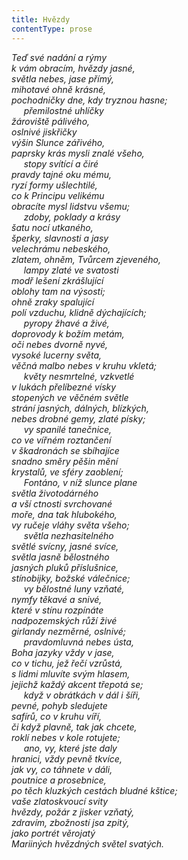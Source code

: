 ```yaml
---
title: Hvězdy
contentType: prose
---
```


<section>

_Teď své nadání a rýmy  
k vám obracím, hvězdy jasné,  
světla nebes, jase přímý,  
mihotavé ohně krásné,  
pochodničky dne, kdy tryznou hasne;  
     přemilostné uhlíčky  
žároviště pálivého,  
oslnivé jiskřičky  
výšin Slunce zářivého,  
paprsky krás mysli znalé všeho,  
     stopy svítící a čiré  
pravdy tajné oku mému,  
ryzí formy ušlechtilé,  
co k Principu velikému  
obracíte mysl lidstvu všemu;  
     zdoby, poklady a krásy  
šatu nocí utkaného,  
šperky, slavnosti a jasy  
velechrámu nebeského,  
zlatem, ohněm, Tvůrcem zjeveného,  
     lampy zlaté ve svatosti  
modř lešení zkrášlující  
oblohy tam na výsosti;  
ohně zraky spalující  
polí vzduchu, klidně dýchajících;  
     pyropy žhavé a živé,  
doprovody k božím metám,  
oči nebes dvorně nyvé,  
vysoké lucerny světa,  
věčná malbo nebes v kruhu vkletá;  
     květy nesmrtelné, vzkvetlé  
v lukách přelíbezné vísky  
stopených ve věčném světle  
strání jasných, dálných, blízkých,  
nebes drobné gemy, zlaté písky;  
     vy spanilé tanečnice,  
co ve vířném roztančení  
v škadronách se sbíhajíce  
snadno směry pěšin mění  
krystalů, ve sféry zaoblení;  
     Fontáno, v níž slunce plane  
světla životodárného  
a vší ctnosti svrchované  
moře, dna tak hlubokého,  
vy ručeje vláhy světa všeho;  
     světla nezhasitelného  
světlé svícny, jasné svíce,  
světla jasně bělostného  
jasných pluků příslušnice,  
stínobijky, božské válečnice;  
     vy bělostné luny vzňaté,  
nymfy těkavé a snivé,  
které v stínu rozpínáte  
nadpozemských růží živé  
girlandy nezměrné, oslnivé;  
     pravdomluvná nebes ústa,  
Boha jazyky vždy v jase,  
co v tichu, jež řečí vzrůstá,  
s lidmi mluvíte svým hlasem,  
jejichž každý akcent třepotá se;  
     když v obrátkách v dál i šíři,  
pevné, pohyb sledujete  
safírů, co v kruhu víří,  
či když plavně, tak jak chcete,  
roklí nebes v kole rotujete;  
     ano, vy, které jste daly  
hranici, vždy pevně tkvíce,  
jak vy, co táhnete v dáli,  
poutnice a prosebnice,  
po těch kluzkých cestách bludné kštice;  
vaše zlatoskvoucí svity  
hvězdy, požár z jisker vzňatý,  
zdravím, zbožností jsa zpitý,  
jako portrét věrojatý  
Mariiných hvězdných světel svatých._

</section>
